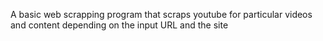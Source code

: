 A  basic web scrapping program  that   scraps  youtube  for particular videos and content  depending on the input URL and the site 
